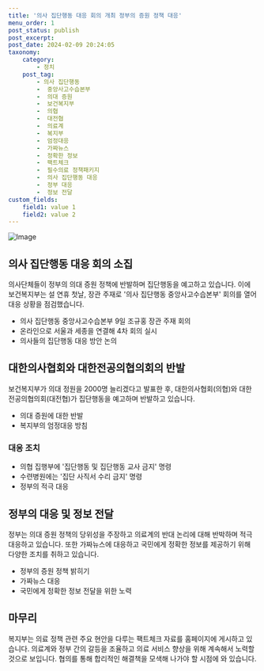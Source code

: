 ```yaml
---
title: '의사 집단행동 대응 회의 개최 정부의 증원 정책 대응'
menu_order: 1
post_status: publish
post_excerpt: 
post_date: 2024-02-09 20:24:05
taxonomy:
    category:
        - 정치
    post_tag:
        - 의사 집단행동
        -  중앙사고수습본부
        -  의대 증원
        -  보건복지부
        -  의협
        -  대전협
        -  의료계
        -  복지부
        -  엄정대응
        -  가짜뉴스
        -  정확한 정보
        -  팩트체크
        -  필수의료 정책패키지
        -  의사 집단행동 대응
        -  정부 대응
        -  정보 전달
custom_fields:
    field1: value 1
    field2: value 2
---
```


![Image](https://imgnews.pstatic.net/image/656/2024/02/09/0000079285_001_20240209135401665.jpg?type=w647)

## 의사 집단행동 대응 회의 소집
의사단체들이 정부의 의대 증원 정책에 반발하며 집단행동을 예고하고 있습니다. 이에 보건복지부는 설 연휴 첫날, 장관 주재로 '의사 집단행동 중앙사고수습본부' 회의를 열어 대응 상황을 점검했습니다.
- 의사 집단행동 중앙사고수습본부 9일 조규홍 장관 주재 회의
- 온라인으로 서울과 세종을 연결해 4차 회의 실시
- 의사들의 집단행동 대응 방안 논의
## 대한의사협회와 대한전공의협의회의 반발
보건복지부가 의대 정원을 2000명 늘리겠다고 발표한 후, 대한의사협회(의협)와 대한전공의협의회(대전협)가 집단행동을 예고하며 반발하고 있습니다.
- 의대 증원에 대한 반발
- 복지부의 엄정대응 방침
### 대응 조치
- 의협 집행부에 '집단행동 및 집단행동 교사 금지' 명령
- 수련병원에는 '집단 사직서 수리 금지' 명령
- 정부의 적극 대응
## 정부의 대응 및 정보 전달
정부는 의대 증원 정책의 당위성을 주장하고 의료계의 반대 논리에 대해 반박하며 적극 대응하고 있습니다. 또한 가짜뉴스에 대응하고 국민에게 정확한 정보를 제공하기 위해 다양한 조치를 취하고 있습니다.
- 정부의 증원 정책 밝히기
- 가짜뉴스 대응
- 국민에게 정확한 정보 전달을 위한 노력
## 마무리
복지부는 의료 정책 관련 주요 현안을 다루는 팩트체크 자료를 홈페이지에 게시하고 있습니다. 의료계와 정부 간의 갈등을 조율하고 의료 서비스 향상을 위해 계속해서 노력할 것으로 보입니다. 협의를 통해 합리적인 해결책을 모색해 나가야 할 시점에 와 있습니다.

